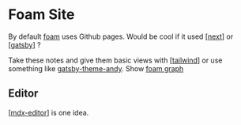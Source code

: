 # Foam Site

By default [foam](https://foambubble.github.io/foam/) uses Github pages. Would be cool if it used [[next]] or [[gatsby]] ?

[//begin]: # "Autogenerated link references for markdown compatibility"
[next]: next "Next.js"
[gatsby]: gatsby "Gatsby"
[tailwind]: tailwind "Tailwind"
[mdx-editor]: mdx-editor "MDX Editor"
[//end]: # "Autogenerated link references"

Take these notes and give them basic views with [[tailwind]] or use something like [gatsby-theme-andy](https://github.com/aravindballa/gatsby-theme-andy). Show [foam graph](https://github.com/foambubble/foam/blob/master/packages/foam-core/src/note-graph.ts)

## Editor

[[mdx-editor]] is one idea.
